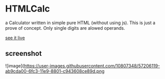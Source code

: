 # HTMLCalc

a Calculator written in simple pure HTML (without using js). This is just a prove of concept. Only single digits are alowed operands.

[see it live](https://cdn.rawgit.com/Holger-Will/htmlcalc/master/htmlcalc.html)



## screenshot

![image](https://user-images.githubusercontent.com/10807348/57206119-ab9cda00-6fc3-11e9-8801-c943608ce89d.png
